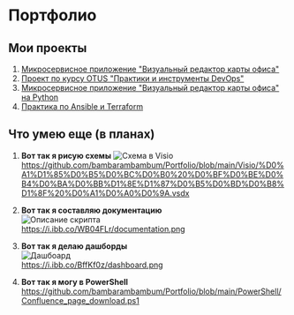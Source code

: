 # Портфолио

## Мои проекты
1. [Микросервисное приложение "Визуальный редактор карты офиса"](https://github.com/bambarambambum/VisualOffice-App)
2. [Проект по курсу OTUS "Практики и инструменты DevOps"](https://github.com/bambarambambum/VisualOffice)
3. [Микросервисное приложение "Визуальный редактор карты офиса" на Python](https://github.com/bambarambambum/VisualOfficeApp-Python)
4. [Практика по Ansible и Terraform](https://github.com/bambarambambum/devops-tasks)

## Что умею еще (в планах)
1. **Вот так я рисую схемы** 
   ![Схема в Visio](https://i.ibb.co/YDg1cDQ/schema-screenshot.png)  
   https://github.com/bambarambambum/Portfolio/blob/main/Visio/%D0%A1%D1%85%D0%B5%D0%BC%D0%B0%20%D0%BF%D0%BE%D0%B4%D0%BA%D0%BB%D1%8E%D1%87%D0%B5%D0%BD%D0%B8%D1%8F%20%D0%A1%D0%A0%D0%9A.vsdx  

2. **Вот так я составляю документацию**  
   ![Описание скрипта](https://i.ibb.co/p4QBZSH/documentation.png)  
   https://i.ibb.co/WB04FLr/documentation.png  
     
3. **Вот так я делаю дашборды**  
   ![Дашбоард](https://i.ibb.co/x2282xC/dashboard.png)  
   https://i.ibb.co/BffKf0z/dashboard.png  
     
4. **Вот так я могу в PowerShell**  
   https://github.com/bambarambambum/Portfolio/blob/main/PowerShell/Confluence_page_download.ps1  
